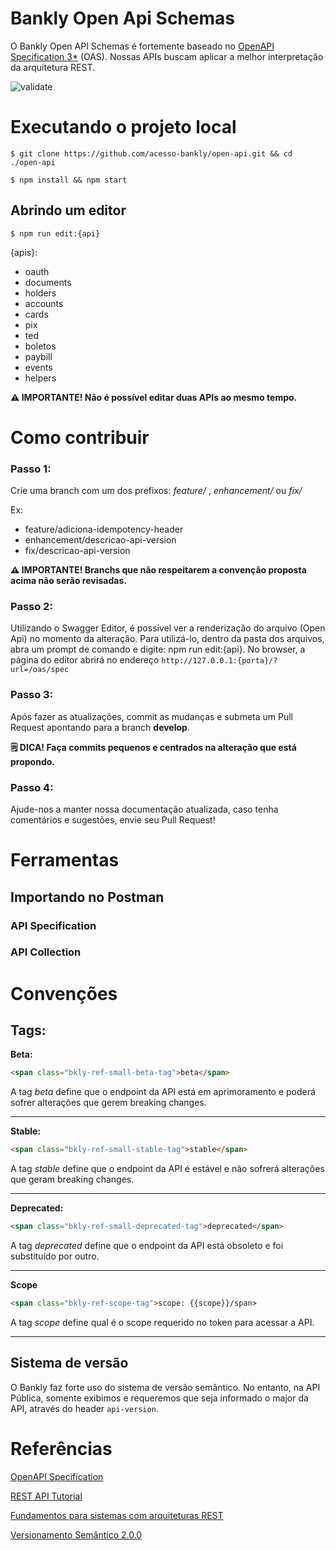 # Bankly Open Api Schemas

O Bankly Open API Schemas é fortemente baseado no [OpenAPI Specification 3*](https://swagger.io/specification) (OAS). Nossas APIs buscam aplicar a melhor interpretação da arquitetura REST.


![validate](https://github.com/acesso-bankly/open-api/actions/workflows/review.yaml/badge.svg)


# Executando o projeto local

```
$ git clone https://github.com/acesso-bankly/open-api.git && cd ./open-api
```

```
$ npm install && npm start
```

## Abrindo um editor

```
$ npm run edit:{api}
```

{apis}:

- oauth
- documents
- holders
- accounts
- cards
- pix
- ted
- boletos
- paybill
- events
- helpers

**⚠️ IMPORTANTE! Não é possível editar duas APIs ao mesmo tempo.**


# Como contribuir

### **Passo 1:** 

Crie uma branch com um dos prefixos: _feature/_ , _enhancement/_ ou _fix/_ 

Ex: 

- feature/adiciona-idempotency-header
- enhancement/descricao-api-version
- fix/descricao-api-version

**⚠️ IMPORTANTE! Branchs que não respeitarem a convenção proposta acima não serão revisadas.**

### **Passo 2:**  

Utilizando o Swagger Editor, é possível ver a renderização do arquivo (Open Api) no momento da alteração. 
Para utilizá-lo, dentro da pasta dos arquivos, abra um prompt de comando e digite: npm run edit:{api}. No browser, a página do editor abrirá no endereço ```http://127.0.0.1:{porta}/?url=/oas/spec``` 

### **Passo 3:**  

Após fazer as atualizações, commit as mudanças e submeta um Pull Request apontando para a branch **develop**.

**🗒️ DICA! Faça commits pequenos e centrados na alteração que está propondo.**

### **Passo 4:**  

Ajude-nos a manter nossa documentação atualizada, caso tenha comentários e sugestões, envie seu Pull Request!


# Ferramentas

## Importando no Postman

### API Specification

### API Collection

# Convenções

## **Tags:**

**Beta:** 

```html
<span class="bkly-ref-small-beta-tag">beta</span>
```

A tag _beta_ define que o endpoint da API está em aprimoramento e poderá sofrer alterações que gerem breaking changes.

---

**Stable:**

```html
<span class="bkly-ref-small-stable-tag">stable</span>
```

A tag _stable_ define que o endpoint da API é estável e não sofrerá alterações que geram breaking changes.

---

**Deprecated:**

```html
<span class="bkly-ref-small-deprecated-tag">deprecated</span>
```

A tag _deprecated_ define que o endpoint da API está obsoleto e foi substituído por outro.

---

**Scope**

```html
<span class="bkly-ref-scope-tag">scope: {{scope}}/span>
```

A tag _scope_ define qual é o scope requerido no token para acessar a API.

---

## Sistema de versão

O Bankly faz forte uso do sistema de versão semântico. No entanto, na API Pública, somente exibimos e requeremos que seja informado o major da API, através do header ```api-version```.

# Referências

[OpenAPI Specification](https://swagger.io/specification)

[REST API Tutorial](https://restfulapi.net)

[Fundamentos para sistemas com arquiteturas REST](https://arquiteturadesoftware.online/capitulos/capitulo-09)

[Versionamento Semântico 2.0.0](https://semver.org/lang/pt-BR)